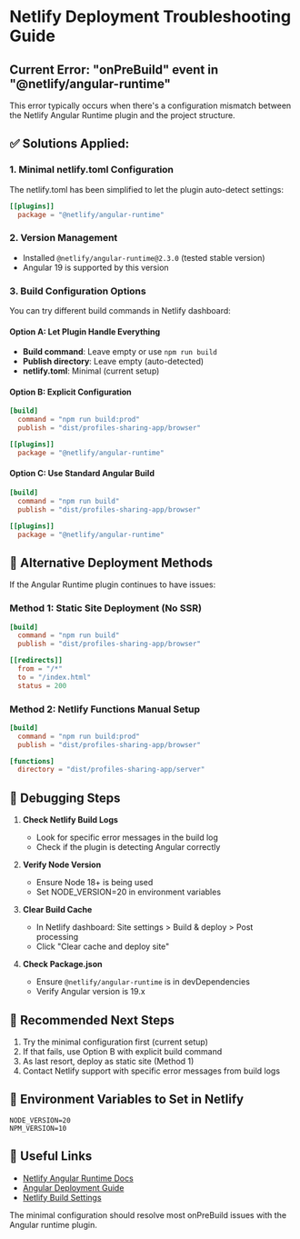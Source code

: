 # Netlify Deployment Troubleshooting Guide

## Current Error: "onPreBuild" event in "@netlify/angular-runtime"

This error typically occurs when there's a configuration mismatch between the Netlify Angular Runtime plugin and the project structure.

## ✅ **Solutions Applied:**

### 1. **Minimal netlify.toml Configuration**
The netlify.toml has been simplified to let the plugin auto-detect settings:

```toml
[[plugins]]
  package = "@netlify/angular-runtime"
```

### 2. **Version Management**
- Installed `@netlify/angular-runtime@2.3.0` (tested stable version)
- Angular 19 is supported by this version

### 3. **Build Configuration Options**

You can try different build commands in Netlify dashboard:

#### Option A: Let Plugin Handle Everything
- **Build command**: Leave empty or use `npm run build`
- **Publish directory**: Leave empty (auto-detected)
- **netlify.toml**: Minimal (current setup)

#### Option B: Explicit Configuration
```toml
[build]
  command = "npm run build:prod"
  publish = "dist/profiles-sharing-app/browser"

[[plugins]]
  package = "@netlify/angular-runtime"
```

#### Option C: Use Standard Angular Build
```toml
[build]
  command = "npm run build"
  publish = "dist/profiles-sharing-app/browser"

[[plugins]]
  package = "@netlify/angular-runtime"
```

## 🚨 **Alternative Deployment Methods**

If the Angular Runtime plugin continues to have issues:

### Method 1: Static Site Deployment (No SSR)
```toml
[build]
  command = "npm run build"
  publish = "dist/profiles-sharing-app/browser"

[[redirects]]
  from = "/*"
  to = "/index.html"
  status = 200
```

### Method 2: Netlify Functions Manual Setup
```toml
[build]
  command = "npm run build:prod"
  publish = "dist/profiles-sharing-app/browser"

[functions]
  directory = "dist/profiles-sharing-app/server"
```

## 🔧 **Debugging Steps**

1. **Check Netlify Build Logs**
   - Look for specific error messages in the build log
   - Check if the plugin is detecting Angular correctly

2. **Verify Node Version**
   - Ensure Node 18+ is being used
   - Set NODE_VERSION=20 in environment variables

3. **Clear Build Cache**
   - In Netlify dashboard: Site settings > Build & deploy > Post processing
   - Click "Clear cache and deploy site"

4. **Check Package.json**
   - Ensure `@netlify/angular-runtime` is in devDependencies
   - Verify Angular version is 19.x

## 🎯 **Recommended Next Steps**

1. Try the minimal configuration first (current setup)
2. If that fails, use Option B with explicit build command
3. As last resort, deploy as static site (Method 1)
4. Contact Netlify support with specific error messages from build logs

## 📝 **Environment Variables to Set in Netlify**

```
NODE_VERSION=20
NPM_VERSION=10
```

## 🔗 **Useful Links**

- [Netlify Angular Runtime Docs](https://docs.netlify.com/frameworks/angular/)
- [Angular Deployment Guide](https://angular.dev/tools/cli/deployment)
- [Netlify Build Settings](https://docs.netlify.com/configure-builds/file-based-configuration/)

The minimal configuration should resolve most onPreBuild issues with the Angular runtime plugin.
